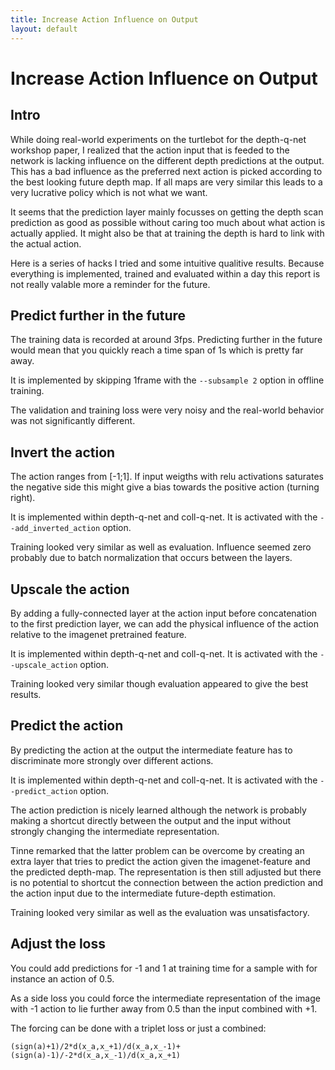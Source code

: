 ```yaml
---
title: Increase Action Influence on Output
layout: default
---
```

# Increase Action Influence on Output

## Intro

While doing real-world experiments on the turtlebot for the depth-q-net workshop paper, I realized that the action input that is feeded to the network is lacking influence on the different depth predictions at the output.
This has a bad influence as the preferred next action is picked according to the best looking future depth map.
If all maps are very similar this leads to a very lucrative policy which is not what we want.

It seems that the prediction layer mainly focusses on getting the depth scan prediction as good as possible without caring too much about what action is actually applied.
It might also be that at training the depth is hard to link with the actual action.

Here is a series of hacks I tried and some intuitive qualitive results. Because everything is implemented, trained and evaluated within a day this report is not really valable more a reminder for the future.

## Predict further in the future

The training data is recorded at around 3fps. Predicting further in the future would mean that you quickly reach a time span of 1s which is pretty far away.

It is implemented by skipping 1frame with the `--subsample 2` option in offline training.

The validation and training loss were very noisy and the real-world behavior was not significantly different.

## Invert the action

The action ranges from [-1;1]. If input weigths with relu activations saturates the negative side this might give a bias towards the positive action (turning right).

It is implemented within depth-q-net and coll-q-net. It is activated with the `--add_inverted_action` option.

Training looked very similar as well as evaluation. Influence seemed zero probably due to batch normalization that occurs between the layers.

## Upscale the action

By adding a fully-connected layer at the action input before concatenation to the first prediction layer, we can add the physical influence of the action relative to the imagenet pretrained feature.

It is implemented within depth-q-net and coll-q-net. It is activated with the `--upscale_action` option.

Training looked very similar though evaluation appeared to give the best results.

## Predict the action

By predicting the action at the output the intermediate feature has to discriminate more strongly over different actions.

It is implemented within depth-q-net and coll-q-net. It is activated with the `--predict_action` option.

The action prediction is nicely learned although the network is probably making a shortcut directly between the output and the input without strongly changing the intermediate representation.

Tinne remarked that the latter problem can be overcome by creating an extra layer that tries to predict the action given the imagenet-feature and the predicted depth-map. The representation is then still adjusted but there is no potential to shortcut the connection between the action prediction and the action input due to the intermediate future-depth estimation.

Training looked very similar as well as the evaluation was unsatisfactory.

## Adjust the loss

You could add predictions for -1 and 1 at training time for a sample with for instance an action of 0.5. 

As a side loss you could force the intermediate representation of the image with -1 action to lie further away from 0.5 than the input combined with +1.

The forcing can be done with a triplet loss or just a combined:

`(sign(a)+1)/2*d(x_a,x_+1)/d(x_a,x_-1)+(sign(a)-1)/-2*d(x_a,x_-1)/d(x_a,x_+1)`
